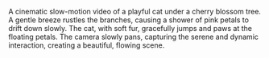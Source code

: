 A cinematic slow-motion video of a playful cat under a cherry blossom tree. A gentle breeze rustles the branches, causing a shower of pink petals to drift down slowly. The cat, with soft fur, gracefully jumps and paws at the floating petals. The camera slowly pans, capturing the serene and dynamic interaction, creating a beautiful, flowing scene.